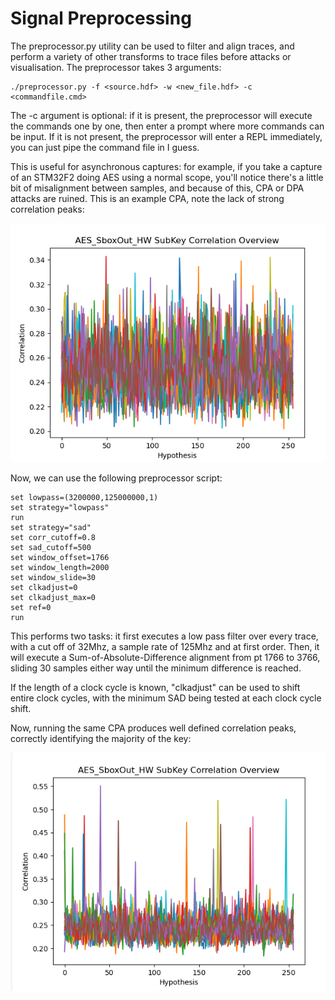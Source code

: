 # Signal Preprocessing

The preprocessor.py utility can be used to filter and align traces, and perform a variety of other transforms to trace files before attacks or visualisation. The preprocessor takes 3 arguments:

    ./preprocessor.py -f <source.hdf> -w <new_file.hdf> -c <commandfile.cmd>

The -c argument is optional: if it is present, the preprocessor will execute the commands one by one, then enter a prompt where more commands can be input. If it is not present, the preprocessor will enter a REPL immediately, you can just pipe the command file in I guess.

This is useful for asynchronous captures: for example, if you take a capture of an STM32F2 doing AES using a normal scope, you'll notice there's a little bit of misalignment between samples, and because of this, CPA or DPA attacks are ruined. This is an example CPA, note the lack of strong correlation peaks:

![cpa misaligned](imgs/cpa-misaligned2.png)

Now, we can use the following preprocessor script:

    set lowpass=(3200000,125000000,1)
    set strategy="lowpass"
    run
    set strategy="sad"
    set corr_cutoff=0.8
    set sad_cutoff=500
    set window_offset=1766
    set window_length=2000
    set window_slide=30
    set clkadjust=0
    set clkadjust_max=0
    set ref=0
    run

This performs two tasks: it first executes a low pass filter over every trace, with a cut off of 32Mhz, a sample rate of 125Mhz and at first order. Then, it will execute a Sum-of-Absolute-Difference alignment from pt 1766 to 3766, sliding 30 samples either way until the minimum difference is reached.

If the length of a clock cycle is known, "clkadjust" can be used to shift entire clock cycles, with the minimum SAD being tested at each clock cycle shift.

Now, running the same CPA produces well defined correlation peaks, correctly identifying the majority of the key:

![cpa aligned](imgs/cpa-stm32-aligned.png)

